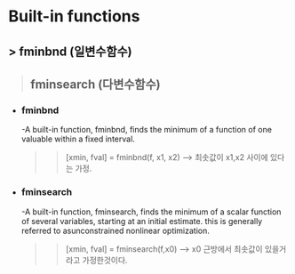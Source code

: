 # Built-in functions

## >  fminbnd (일변수함수)
> ## fminsearch (다변수함수)

* ### fminbnd
    -A built-in function, fminbnd, finds the minimum of a
    function of one valuable within a fixed interval.
    >>[xmin, fval] = fminbnd(f, x1, x2)
    --> 최솟값이 x1,x2 사이에 있다는 가정.
    
* ### fminsearch
    -A built-in function, fminsearch, finds the minimum of
    a scalar function of several variables, starting at an
    initial estimate. this is generally referred to asunconstrained
    nonlinear optimization.
    >>[xmin, fval] = fminsearch(f,x0)
    --> x0 근방에서 최솟값이 있을거라고 가정한것이다.
